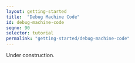 ```yaml
---
layout: getting-started
title:  "Debug Machine Code"
id: debug-machine-code
seqno: 90
selector: tutorial
permalink: "getting-started/debug-machine-code"
---
```


Under construction.

